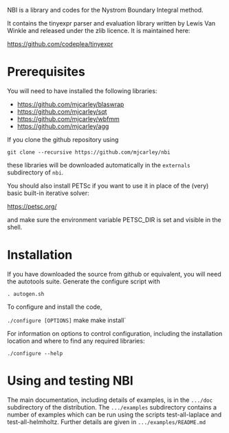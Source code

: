 NBI is a library and codes for the Nystrom Boundary Integral method.

It contains the tinyexpr parser and evaluation library written by
Lewis Van Winkle and released under the zlib licence. It is maintained
here:

https://github.com/codeplea/tinyexpr

# Prerequisites

You will need to have installed the following libraries:

- https://github.com/mjcarley/blaswrap
- https://github.com/mjcarley/sqt
- https://github.com/mjcarley/wbfmm
- https://github.com/mjcarley/agg

If you clone the github repository using

`git clone --recursive https://github.com/mjcarley/nbi`

these libraries will be downloaded automatically in the `externals`
subdirectory of `nbi`. 

You should also install PETSc if you want to use it in place of the
(very) basic built-in iterative solver:

https://petsc.org/

and make sure the environment variable PETSC_DIR is set and visible in
the shell.

# Installation

If you have downloaded the source from github or equivalent, you will
need the autotools suite. Generate the configure script with

`. autogen.sh`

To configure and install the code,

  `./configure [OPTIONS]`
   make
   make install`

For information on options to control configuration, including the
installation location and where to find any required libraries:

  `./configure --help`

# Using and testing NBI

The main documentation, including details of examples, is in the
`.../doc` subdirectory of the distribution. The `.../examples`
subdirectory contains a number of examples which can be run using the
scripts test-all-laplace and test-all-helmholtz. Further details are
given in `.../examples/README.md`
